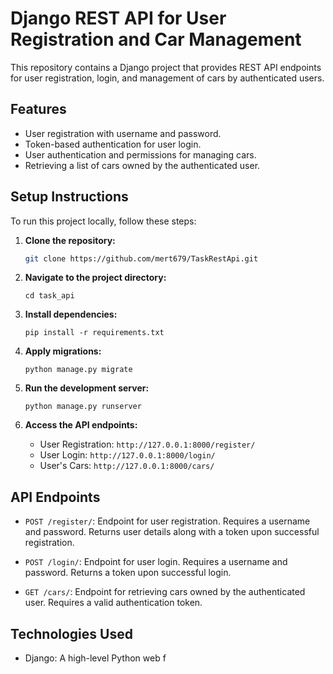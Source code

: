 # Django REST API for User Registration and Car Management

This repository contains a Django project that provides REST API endpoints for user registration, login, and management of cars by authenticated users.

## Features

- User registration with username and password.
- Token-based authentication for user login.
- User authentication and permissions for managing cars.
- Retrieving a list of cars owned by the authenticated user.

## Setup Instructions

To run this project locally, follow these steps:

1. **Clone the repository:**
   ```bash
   git clone https://github.com/mert679/TaskRestApi.git
   ```

2. **Navigate to the project directory:**
   ```
   cd task_api
   ```

3. **Install dependencies:**
   ```
   pip install -r requirements.txt
   ```

4. **Apply migrations:**
   ```
   python manage.py migrate
   ```

5. **Run the development server:**
   ```
   python manage.py runserver
   ```

6. **Access the API endpoints:**
   - User Registration: `http://127.0.0.1:8000/register/`
   - User Login: `http://127.0.0.1:8000/login/`
   - User's Cars: `http://127.0.0.1:8000/cars/`

## API Endpoints

- `POST /register/`: Endpoint for user registration. Requires a username and password. Returns user details along with a token upon successful registration.

- `POST /login/`: Endpoint for user login. Requires a username and password. Returns a token upon successful login.

- `GET /cars/`: Endpoint for retrieving cars owned by the authenticated user. Requires a valid authentication token.

## Technologies Used

- Django: A high-level Python web f
